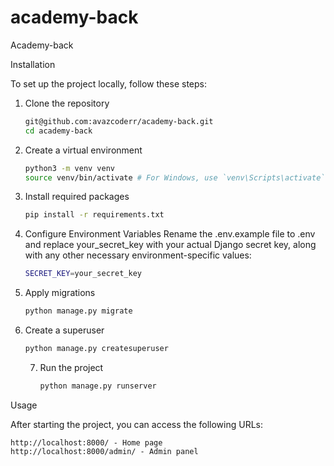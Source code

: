 # academy-back
Academy-back

Installation

To set up the project locally, follow these steps:

1. Clone the repository

   ```bash
   git@github.com:avazcoderr/academy-back.git
   cd academy-back
   ```


2. Create a virtual environment

   ```bash
   python3 -m venv venv
   source venv/bin/activate # For Windows, use `venv\Scripts\activate`
   ```

3. Install required packages

   ```bash
   pip install -r requirements.txt
   ```   

4. Configure Environment Variables
Rename the .env.example file to .env and replace your_secret_key with your actual Django secret key, along with any other necessary environment-specific values:

   ```bash
   SECRET_KEY=your_secret_key
   ```

5. Apply migrations

   ```bash
   python manage.py migrate
   ```

6. Create a superuser

   ```bash
   python manage.py createsuperuser
   ```

   7. Run the project

      ```bash
      python manage.py runserver
      ```
   
Usage

After starting the project, you can access the following URLs:

    http://localhost:8000/ - Home page
    http://localhost:8000/admin/ - Admin panel

